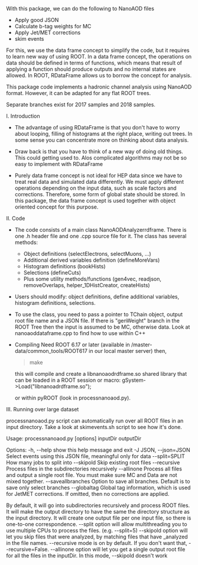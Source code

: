 With this package, we can do the following to NanoAOD files
- Apply good JSON
- Calculate b-tag weights for MC
- Apply Jet/MET corrections
- skim events

For this, we use the data frame concept to simplify the code, but
it requires to learn new way of using ROOT.
In a data frame concept, the operations on data should be defined
in terms of functions, which means that result of applying
a function should produce outputs and no internal states are allowed.
In ROOT, RDataFrame allows us to borrow the concept for analysis.

This package code implements a hadronic channel analysis using NanoAOD format.
However, it can be adapted for any flat ROOT trees.

Separate branches exist for 2017 samples and 2018 samples.

I. Introduction

- The advantage of using RDataFrame is that you don't have to
worry about looping, filling of histograms at the right place,
writing out trees. In some sense you can concentrate more on
thinking about data analysis.

- Draw back is that you have to think of a new way of doing old things.
This could getting used to. Alos complicated algorithms may not
be so easy to implement with RDataFrame

- Purely data frame concept is not ideal for HEP data since
we have to treat real data and simulated data differently.
We must apply different operations depending on the input data,
   such as scale factors and corrections.
Therefore, some form of global state should be stored. 
In this package, the data frame concept is used together
with object oriented concept for this purpose.


II. Code

- The code consists of a main class NanoAODAnalyzerrdframe. 
There is one .h header file and one .cpp source file for it.
The class has several methods:
    - Object definitions (selectElectrons, selectMuons, ...)
    - Additional derived variables definition (defineMoreVars)
    - Histogram definitions (bookHists)
    - Selections (defineCuts)
    - Plus some utility methods/functions (gen4vec, readjson, removeOverlaps, helper_1DHistCreator, createHists)

- Users should modify: object definitions, define additional variables, histogram definitions, selections.

- To use the class, you need to pass a pointer to TChain object, output root file name and a JSON file.
  If there is "genWeight" branch in the ROOT Tree then the input is assumed to be MC, otherwise data.
  Look at nanoaoddataframe.cpp to find how to use within C++ 

- Compiling
  Need ROOT 6.17 or later (available in /master-data/common_tools/ROOT617 in our local  master server) then,

  > make

  this will compile and create a libnanoaodrdframe.so shared library that can be loaded in a ROOT session or macro:
  gSystem->Load("libnanoadrdframe.so");

  or within pyROOT (look in processnanoaod.py).

III. Running over large dataset

processnanoaod.py script can automatically run over all ROOT files in an input directory.
Take a look at skimevents.sh script to see how it's done.

Usage: processnanoaod.py [options] inputDir outputDir

Options:
  -h, --help            show this help message and exit
  -J JSON, --json=JSON  Select events using this JSON file, meaningful only
                        for data
  --split=SPLIT         How many jobs to split into
  --skipold             Skip existing root files
  --recursive           Process files in the subdirectories recursively
  --allinone            Process all files and output a single root file. You
                        must make sure MC and Data are not mixed together.
  --saveallbranches     Option to  save all branches. Default is to save only select branches
  --globaltag           Global tag information, which is used for JetMET corrections.
                        If omitted, then no corrections are applied.

  
By default, it will go into subdirectories recursively and process ROOT files. 
It will make the output directory to have the same  the directory structure as the input directory.
It will create one output file per one input file, so there is one-to-one correspondence.
--split option will allow multithreading you to use multiple CPUs to process the files. (e.g. --split=5)
--skipold option will let you skip files that were analyzed, by matching files that have _analyzed in the file names.
--recursive mode is on by default. If you don't want that, --recursive=False.
--allinone option will let you get a single output root file for all the files in the inputDir. In this mode, --skipold doesn't work

